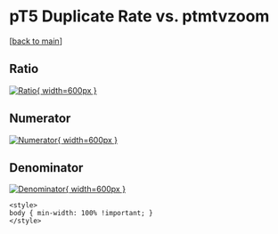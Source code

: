 # pT5 Duplicate Rate vs. ptmtvzoom

[[back to main](./)]



## Ratio

[![Ratio](../mtv/var/pT5_duplrate_ptmtvzoom.png){ width=600px }](../mtv/var/pT5_duplrate_ptmtvzoom.pdf)

## Numerator

[![Numerator](../mtv/num/pT5_duplrate_ptmtvzoom_num0.png){ width=600px }](../mtv/num/pT5_duplrate_ptmtvzoom_num0.pdf)

## Denominator

[![Denominator](../mtv/den/pT5_duplrate_ptmtvzoom_den.png){ width=600px }](../mtv/den/pT5_duplrate_ptmtvzoom_den.pdf)


``` {=html}
<style>
body { min-width: 100% !important; }
</style>
```
